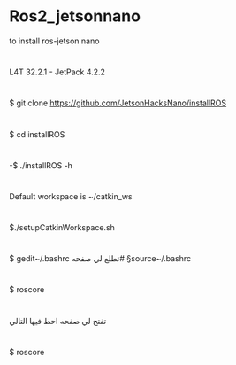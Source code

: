 # Ros2_jetsonnano
to install ros-jetson nano

#
L4T 32.2.1 - JetPack 4.2.2
#
$ git clone https://github.com/JetsonHacksNano/installROS
#
$ cd installROS
#
-$
./installROS
-h


#
Default workspace is ~/catkin_ws
#
$./setupCatkinWorkspace.sh
#
$ gedit~/.bashrc
تطلع لي صفحه# 
§source~/.bashrc
#
$ roscore
#
تفتح لي صفحه احط فيها التالي 
#
$ roscore
